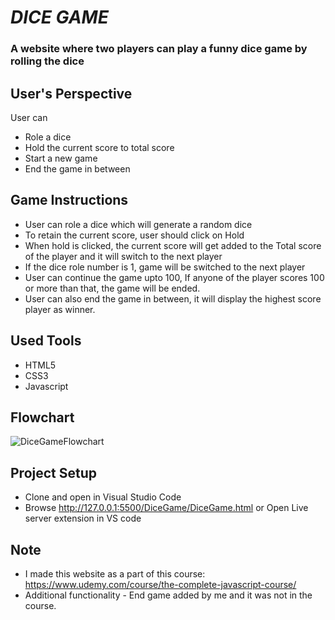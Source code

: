 # ***DICE GAME***

### A website where two players can play a funny dice game by rolling the dice 

## User's Perspective 
User can
  * Role a dice
  * Hold the current score to total score
  * Start a new game 
  * End the game in between

## Game Instructions
* User can role a dice which will generate a random dice 
* To retain the current score, user should click on Hold
* When hold is clicked, the current score will get added to the Total score of the player and it will switch to the next player
* If the dice role number is 1, game will be switched to the next player 
* User can continue the game upto 100, If anyone of the player scores 100 or more than that, the game will be ended. 
* User can also end the game in between, it will display the highest score player as winner. 

## Used Tools 
* HTML5
* CSS3
* Javascript 

## Flowchart 

![DiceGameFlowchart](https://user-images.githubusercontent.com/54763077/217890909-1f204adb-ca89-4563-84d4-1941c62f4c9e.png)


## Project Setup
* Clone and open in Visual Studio Code
* Browse http://127.0.0.1:5500/DiceGame/DiceGame.html or Open Live server extension in VS code

## Note
* I made this website as a part of this course: https://www.udemy.com/course/the-complete-javascript-course/ 
* Additional functionality - End game added by me and it was not in the course. 
